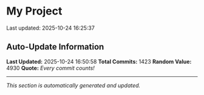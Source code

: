 # My Project


Last updated: 2025-10-24 16:25:37






















































































































































































































































































































































































































































































































































































































































































































































































































































































































































































































































































































































































































































































































































































































































































































































































































































































































































































































































































## Auto-Update Information

**Last Updated:** 2025-10-24 16:50:58
**Total Commits:** 1423
**Random Value:** 4930
**Quote:** _Every commit counts!_

---
_This section is automatically generated and updated._